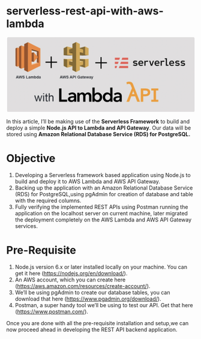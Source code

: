 # serverless-rest-api-with-aws-lambda

![1!](images/1.png)

In this article, I’ll be making use of the **Serverless Framework** to build and deploy a simple **Node.js API to Lambda and API Gateway**. Our data will be stored using **Amazon Relational Database Service (RDS) for PostgreSQL.**

# Objective

1. Developing a Serverless framework based application using Node.js to build and deploy it to AWS Lambda and AWS API Gateway.
2. Backing up the application with an Amazon Relational Database Service (RDS) for PostgreSQL,using pgAdmin for creation of database and table with the required columns.
3. Fully verifying the implemented REST APIs using Postman running the application on the localhost server on current machine, later migrated the deployment completely on the AWS Lambda and AWS API Gateway services.

# Pre-Requisite

1. Node.js version 6.x or later installed locally on your machine. You can get it here (https://nodejs.org/en/download/).
2. An AWS account, which you can create here (https://aws.amazon.com/resources/create-account/).
3. We’ll be using pgAdmin to create our database tables, you can download that here (https://www.pgadmin.org/download/).
4. Postman, a super handy tool we’ll be using to test our API. Get that here (https://www.postman.com/).

Once you are done with all the pre-requisite installation and setup,we can now proceed ahead in developing the REST API backend application.